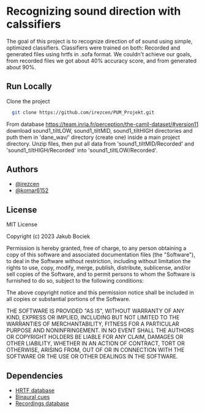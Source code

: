 
# Recognizing sound direction with calssifiers
The goal of this project is to recognize direction of of sound using simple, optimized classifiers. Classifiers were trained on both: Recorded and generated files using hrtfs in .sofa format. We couldn't achieve our goals, from recorded files we got about 40% accuracy score, and from generated about 90%.




## Run Locally

Clone the project

```bash
  git clone https://github.com/irezcen/PUM_Projekt.git
```
From database
https://team.inria.fr/perception/the-camil-dataset/#version11
download sound1_tiltLOW, sound1_tiltMID, sound1_tiltHIGH directories and puth them in 'dane_wav/' directory (create one) inside a main project directory. Unzip files, then put all data from 'sound1_tiltMID/Recorded' and 'sound1_tiltHIGH/Recorded' into 'sound1_tiltLOW/Recorded'.


## Authors

- [@irezcen](https://www.github.com/irezcen)
- [@komar6152](https://www.github.com/komar6152)


## License

MIT License

Copyright (c) 2023 Jakub Bociek

Permission is hereby granted, free of charge, to any person obtaining a copy
of this software and associated documentation files (the "Software"), to deal
in the Software without restriction, including without limitation the rights
to use, copy, modify, merge, publish, distribute, sublicense, and/or sell
copies of the Software, and to permit persons to whom the Software is
furnished to do so, subject to the following conditions:

The above copyright notice and this permission notice shall be included in all
copies or substantial portions of the Software.

THE SOFTWARE IS PROVIDED "AS IS", WITHOUT WARRANTY OF ANY KIND, EXPRESS OR
IMPLIED, INCLUDING BUT NOT LIMITED TO THE WARRANTIES OF MERCHANTABILITY,
FITNESS FOR A PARTICULAR PURPOSE AND NONINFRINGEMENT. IN NO EVENT SHALL THE
AUTHORS OR COPYRIGHT HOLDERS BE LIABLE FOR ANY CLAIM, DAMAGES OR OTHER
LIABILITY, WHETHER IN AN ACTION OF CONTRACT, TORT OR OTHERWISE, ARISING FROM,
OUT OF OR IN CONNECTION WITH THE SOFTWARE OR THE USE OR OTHER DEALINGS IN THE
SOFTWARE.



## Dependencies

- [HRTF database](https://sofacoustics.org/data/database/aachen/)
- [Binaural cues](https://github.com/bingo-todd/Bianural-cues)
- [Recordings database](https://team.inria.fr/perception/the-camil-dataset/)

